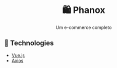 <h1 align='center'>
   🛍 Phanox
</h1>

<p align="center">Um e-commerce completo</p>

## 🚀 Technologies

- [Vue.js](https://vuejs.org/)
- [Axios](https://axios-http.com/)
